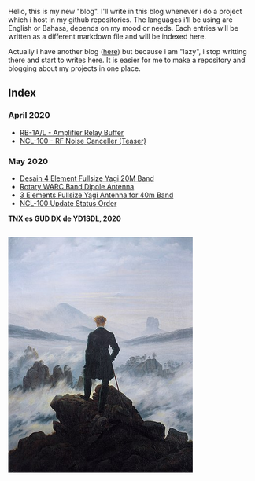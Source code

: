 Hello, this is my new "blog". I'll write in this blog whenever i do a project which i host in my github repositories. The languages i'll be using are English or Bahasa, depends on my mood or needs. Each entries will be written as a different markdown file and will be indexed here.

Actually i have another blog ([here](https://labsdl.wordpress.com/)) but because i am "lazy", i stop writting there and start to writes here. It is easier for me to make a repository and blogging about my projects in one place.

## Index
### April 2020
* [RB-1A/L - Amplifier Relay Buffer](./2020-04-29/2020-04-29.md)
* [NCL-100 - RF Noise Canceller (Teaser)](./2020-04-30/2020-04-30.md)

### May 2020
* [Desain 4 Element Fullsize Yagi 20M Band](./2020-05-01/2020-05-01.md)
* [Rotary WARC Band Dipole Antenna](./2020-05-02/2020-05-02.md)
* [3 Elements Fullsize Yagi Antenna for 40m Band](./2020-05-02-2/2020-05-02-2.md)
* [NCL-100 Update Status Order](./Update-Status-Order/2020-05-02.md)


**TNX es GUD DX**
**de YD1SDL, 2020**

##

![](./375px-Caspar_David_Friedrich_-_Wanderer_above_the_sea_of_fog.jpg)
